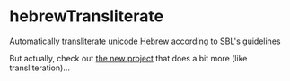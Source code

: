 # hebrewTransliterate
Automatically [transliterate unicode Hebrew](https://jcuenod.github.io/hebrewTransliterate/) according to SBL's guidelines

But actually, check out [the new project](https://jcuenod.github.io/hebrewTools/) that does a bit more (like transliteration)...
